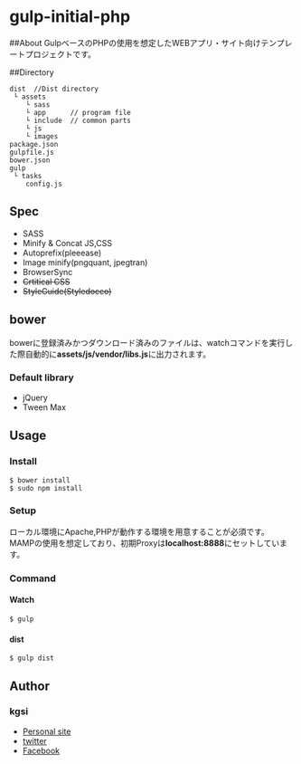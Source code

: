 # gulp-initial-php

##About
GulpベースのPHPの使用を想定したWEBアプリ・サイト向けテンプレートプロジェクトです。

##Directory

    dist  //Dist directory
     └ assets
        └ sass   
        └ app      // program file 
        └ include  // common parts
        └ js
        └ images
    package.json
    gulpfile.js
    bower.json
    gulp
     └ tasks       
	    config.js

## Spec
 * SASS
 * Minify & Concat JS,CSS 
 * Autoprefix(pleeease)
 * Image minify(pngquant, jpegtran)
 * BrowserSync
 * ~~Crtitical CSS~~
 * ~~StyleGuide(Styledocco)~~
 
## bower
bowerに登録済みかつダウンロード済みのファイルは、watchコマンドを実行した際自動的に**assets/js/vendor/libs.js**に出力されます。

### Default library
 * jQuery
 * Tween Max

## Usage

### Install

    $ bower install
    $ sudo npm install

### Setup
ローカル環境にApache,PHPが動作する環境を用意することが必須です。
MAMPの使用を想定しており、初期Proxyは**localhost:8888**にセットしています。

### Command

#### Watch

    $ gulp

#### dist

    $ gulp dist

<!--#### critical css

    $ gulp critical

#### styleguide css

    $ gulp styleguide
-->
## Author

### kgsi

* [Personal site](http://aircolor.org)
* [twitter](https://twitter.com/kgsi)
* [Facebook](https://www.facebook.com/shinichi.kogiso)
